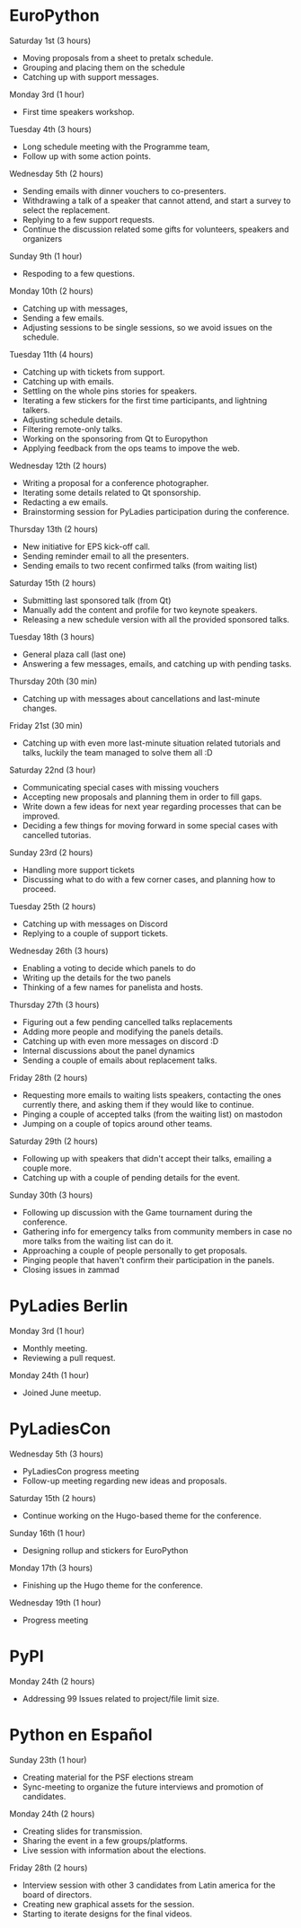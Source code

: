 # EuroPython

Saturday 1st (3 hours)

* Moving proposals from a sheet to pretalx schedule.
* Grouping and placing them on the schedule
* Catching up with support messages.

Monday 3rd (1 hour)

* First time speakers workshop.

Tuesday 4th (3 hours)

* Long schedule meeting with the Programme team,
* Follow up with some action points.

Wednesday 5th (2 hours)

* Sending emails with dinner vouchers to co-presenters.
* Withdrawing a talk of a speaker that cannot attend, and start a survey
  to select the replacement.
* Replying to a few support requests.
* Continue the discussion related some gifts for volunteers, speakers and
    organizers

Sunday 9th (1 hour)

* Respoding to a few questions.

Monday 10th (2 hours)

* Catching up with messages,
* Sending a few emails.
* Adjusting sessions to be single sessions, so we avoid
  issues on the schedule.

Tuesday 11th (4 hours)

* Catching up with tickets from support.
* Catching up with emails.
* Settling on the whole pins stories for speakers.
* Iterating a few stickers for the first time participants, and lightning
    talkers.
* Adjusting schedule details.
* Filtering remote-only talks.
* Working on the sponsoring from Qt to Europython
* Applying feedback from the ops teams to impove the web.

Wednesday 12th (2 hours)

* Writing a proposal for a conference photographer.
* Iterating some details related to Qt sponsorship.
* Redacting a ew emails.
* Brainstorming session for PyLadies participation during the conference.

Thursday 13th (2 hours)

* New initiative for EPS kick-off call.
* Sending reminder email to all the presenters.
* Sending emails to two recent confirmed talks (from waiting list)

Saturday 15th (2 hours)

* Submitting last sponsored talk (from Qt)
* Manually add the content and profile for two keynote speakers.
* Releasing a new schedule version with all the provided sponsored talks.

Tuesday 18th (3 hours)

* General plaza call (last one)
* Answering a few messages, emails, and catching up with pending tasks.

Thursday 20th (30 min)

* Catching up with messages about cancellations and last-minute changes.

Friday 21st (30 min)

* Catching up with even more last-minute situation related tutorials
  and talks, luckily the team managed to solve them all :D

Saturday 22nd (3 hour)

* Communicating special cases with missing vouchers
* Accepting new proposals and planning them in order to fill gaps.
* Write down a few ideas for next year regarding processes that can be
    improved.
* Deciding a few things for moving forward in some special cases
  with cancelled tutorias.

Sunday 23rd (2 hours)

* Handling more support tickets
* Discussing what to do with a few corner cases,
  and planning how to proceed.

Tuesday 25th (2 hours)

* Catching up with messages on Discord
* Replying to a couple of support tickets.

Wednesday 26th (3 hours)

* Enabling a voting to decide which panels to do
* Writing up the details for the two panels
* Thinking of a few names for panelista and hosts.

Thursday 27th (3 hours)

* Figuring out a few pending cancelled talks replacements
* Adding more people and modifying the panels details.
* Catching up with even more messages on discord :D
* Internal discussions about the panel dynamics
* Sending a couple of emails about replacement talks.

Friday 28th (2 hours)

* Requesting more emails to waiting lists speakers, contacting
  the ones currently there, and asking them if they would like to continue.
* Pinging a couple of accepted talks (from the waiting list) on mastodon
* Jumping on a couple of topics around other teams.

Saturday 29th (2 hours)

* Following up with speakers that didn't accept their talks,
  emailing a couple more.
* Catching up with a couple of pending details for the event.

Sunday 30th (3 hours)

* Following up discussion with the Game tournament during the conference.
* Gathering info for emergency talks from community members in case
  no more talks from the waiting list can do it.
* Approaching a couple of people personally to get proposals.
* Pinging people that haven't confirm their participation in the panels.
* Closing issues in zammad

# PyLadies Berlin

Monday 3rd (1 hour)

* Monthly meeting.
* Reviewing a pull request.

Monday 24th (1 hour)

* Joined June meetup.

# PyLadiesCon

Wednesday 5th (3 hours)

* PyLadiesCon progress meeting
* Follow-up meeting regarding new ideas and proposals.

Saturday 15th (2 hours)

* Continue working on the Hugo-based theme for the conference.

Sunday 16th (1 hour)

* Designing rollup and stickers for EuroPython

Monday 17th (3 hours)

* Finishing up the Hugo theme for the conference.

Wednesday 19th (1 hour)

* Progress meeting

# PyPI

Monday 24th (2 hours)

* Addressing 99 Issues related to project/file limit size.


# Python en Español

Sunday 23th (1 hour)

* Creating material for the PSF elections stream
* Sync-meeting to organize the future interviews and promotion
  of candidates.

Monday 24th (2 hours)

* Creating slides for transmission.
* Sharing the event in a few groups/platforms.
* Live session with information about the elections.

Friday 28th (2 hours)

* Interview session with other 3 candidates from Latin america
  for the board of directors.
* Creating new graphical assets for the session.
* Starting to iterate designs for the final videos.
